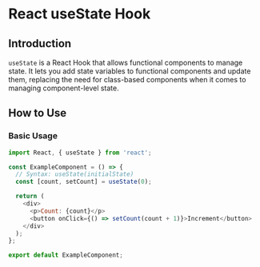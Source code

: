 # React useState Hook

## Introduction

`useState` is a React Hook that allows functional components to manage state. It lets you add state variables to functional components and update them, replacing the need for class-based components when it comes to managing component-level state.

## How to Use

### Basic Usage

```javascript
import React, { useState } from 'react';

const ExampleComponent = () => {
  // Syntax: useState(initialState)
  const [count, setCount] = useState(0);

  return (
    <div>
      <p>Count: {count}</p>
      <button onClick={() => setCount(count + 1)}>Increment</button>
    </div>
  );
};

export default ExampleComponent;
